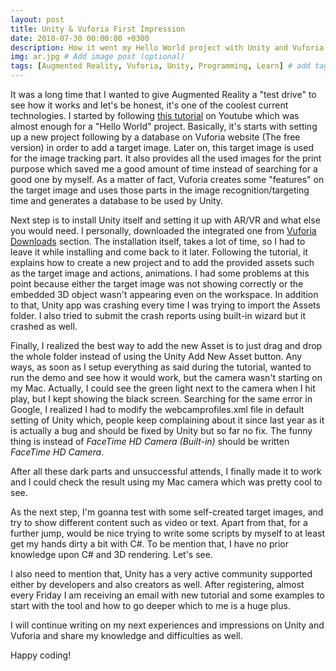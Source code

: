 ```yaml
---
layout: post
title: Unity & Vuforia First Impression
date: 2018-07-30 00:00:00 +0300
description: How it went my Hello World project with Unity and Vuforia
img: ar.jpg # Add image post (optional)
tags: [Augmented Reality, Vuforia, Unity, Programming, Learn] # add tag
---
```

It was a long time that I wanted to give Augmented Reality a "test drive" to see how it works and let's be honest, it's one of the coolest current technologies.
I started by following [this tutorial](HTTPS://youtu.be/Wqbg9mB84V4) on Youtube which was almost enough for a "Hello World" project. Basically, it's starts with setting up a new project following by a database on Vuforia website (The free version) in order to add a target image. Later on, this target image is used for the image tracking part. It also provides all the used images for the print purpose which saved me a good amount of time instead of searching for a good one by myself. As a matter of fact, Vuforia creates some "features" on the target image and uses those parts in the image recognition/targeting time and generates a database to be used by Unity.

Next step is to install Unity itself and setting it up with AR/VR and what else you would need. I personally, downloaded the integrated one from [Vuforia Downloads](HTTPS://developer.vuforia.com/downloads/sdk) section. The installation itself, takes a lot of time, so I had to leave it while installing and come back to it later. Following the tutorial, it explains how to create a new project and to add the provided assets such as the target image and actions, animations. I had some problems at this point because either the target image was not showing correctly or the embedded 3D object wasn't appearing even on the workspace. In addition to that, Unity app was crashing every time I was trying to import the Assets folder. I also tried to submit the crash reports using built-in wizard but it crashed as well.

Finally, I realized the best way to add the new Asset is to just drag and drop the whole folder instead of using the Unity Add New Asset button. Any ways, as soon as I setup everything as said during the tutorial, wanted to run the demo and see how it would work, but the camera wasn't starting on my Mac. Actually, I could see the green light next to the camera when I hit play, but I kept showing the black screen. Searching for the same error in Google, I realized I had to modify the webcamprofiles.xml file in default setting of Unity which, people keep complaining about it since last year as it is actually a bug and should be fixed by Unity but so far no fix. The funny thing is instead of *FaceTime HD Camera (Built-in)* should be written *FaceTime HD Camera*.

After all these dark parts and unsuccessful attends, I finally made it to work and I could check the result using my Mac camera which was pretty cool to see.

As the next step, I'm goanna test with some self-created target images, and try to show different content such as video or text. Apart from that, for a further jump, would be nice trying to write some scripts by myself to at least get my hands dirty a bit with C#. To be mention that, I have no prior knowledge upon C# and 3D rendering. Let's see.

I also need to mention that, Unity has a very active community supported either by developers and also creators as well. After registering, almost every Friday I am receiving an email with new tutorial and some examples to start with the tool and how to go deeper which to me is a huge plus.

I will continue writing on my next experiences and impressions on Unity and Vuforia and share my knowledge and difficulties as well.

Happy coding!

